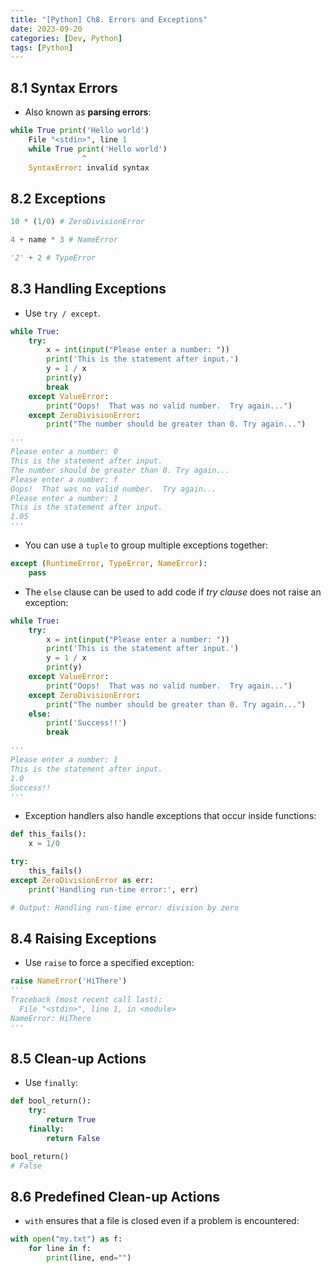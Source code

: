 ```yaml
---
title: "[Python] Ch8. Errors and Exceptions"
date: 2023-09-20
categories: [Dev, Python]
tags: [Python]
---
```


## 8.1 Syntax Errors

- Also known as **parsing errors**:

```python
while True print('Hello world')
    File "<stdin>", line 1
    while True print('Hello world')
                ^
    SyntaxError: invalid syntax
```

## 8.2 Exceptions

```python
10 * (1/0) # ZeroDivisionError

4 + name * 3 # NameError

'2' + 2 # TypeError
```

## 8.3 Handling Exceptions

- Use `try / except`.

```python
while True:
    try:
        x = int(input("Please enter a number: "))
        print('This is the statement after input.')
        y = 1 / x
        print(y)
        break
    except ValueError:
        print("Oops!  That was no valid number.  Try again...")
    except ZeroDivisionError:
        print("The number should be greater than 0. Try again...")

'''
Please enter a number: 0
This is the statement after input.
The number should be greater than 0. Try again...
Please enter a number: f
Oops!  That was no valid number.  Try again...
Please enter a number: 1
This is the statement after input.
1.05
'''
```

- You can use a `tuple` to group multiple exceptions together:

```python
except (RuntimeError, TypeError, NameError):
    pass
```

- The `else` clause can be used to add code if *try clause* does not raise an exception:

```python
while True:
    try:
        x = int(input("Please enter a number: "))
        print('This is the statement after input.')
        y = 1 / x
        print(y)
    except ValueError:
        print("Oops!  That was no valid number.  Try again...")
    except ZeroDivisionError:
        print("The number should be greater than 0. Try again...")
    else:
        print('Success!!')
        break

'''
Please enter a number: 1
This is the statement after input.
1.0
Success!!
'''
```

- Exception handlers also handle exceptions that occur inside functions:

```python
def this_fails():
    x = 1/0

try:
    this_fails()
except ZeroDivisionError as err:
    print('Handling run-time error:', err)

# Output: Handling run-time error: division by zero
```

## 8.4 Raising Exceptions

- Use `raise` to force a specified exception:

```python
raise NameError('HiThere')
'''
Traceback (most recent call last):
  File "<stdin>", line 1, in <module>
NameError: HiThere
'''
```

## 8.5 Clean-up Actions

- Use `finally`:

```python
def bool_return():
    try:
        return True
    finally:
        return False

bool_return()
# False
```

## 8.6 Predefined Clean-up Actions

- `with` ensures that a file is closed even if a problem is encountered:

```python
with open("my.txt") as f:
    for line in f:
        print(line, end="")
```

